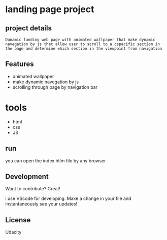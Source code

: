 # landing page project

## project details

    Dunamic landing web page with animated wallpaper that make dynamic navegation by js that allow user to scroll to a cspacific section in the page and determine which section in the viewpoint from navigation
    

## Features

- animated wallpaper
- make dynamic navegation by js
- scrolling through page by navigation bar


# tools
- html
- css
- JS

## run
you can open the index.htlm file by any browser 

## Development

Want to contribute? Great!

i use VScode for developing.
Make a change in your file and instantaneously see your updates!
## License

Udacity
